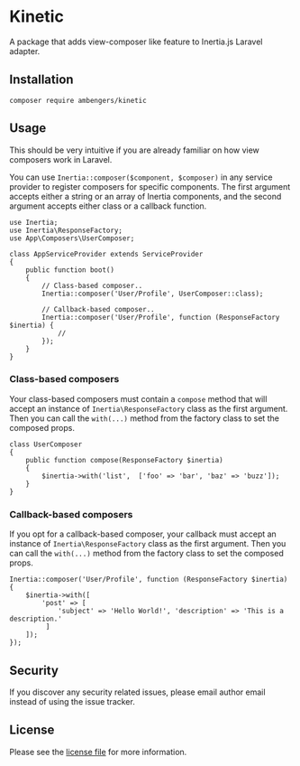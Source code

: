 # Kinetic

A package that adds view-composer like feature to Inertia.js Laravel adapter.

## Installation

`composer require ambengers/kinetic`

## Usage

This should be very intuitive if you are already familiar on how view composers work in Laravel.

You can use `Inertia::composer($component, $composer)` in any service provider to register composers for specific components.
The first argument accepts either a string or an array of Inertia components, and the second argument accepts either class or a callback function.

```
use Inertia;
use Inertia\ResponseFactory;
use App\Composers\UserComposer;

class AppServiceProvider extends ServiceProvider
{
    public function boot()
    {
        // Class-based composer..
        Inertia::composer('User/Profile', UserComposer::class);

        // Callback-based composer..
        Inertia::composer('User/Profile', function (ResponseFactory $inertia) {
            //
        });
    }
}
```

### Class-based composers

Your class-based composers must contain a `compose` method that will accept an instance of `Inertia\ResponseFactory` class as the first argument.
Then you can call the `with(...)` method from the factory class to set the composed props.

```
class UserComposer
{
    public function compose(ResponseFactory $inertia)
    {
        $inertia->with('list',  ['foo' => 'bar', 'baz' => 'buzz']);
    }
}
```

### Callback-based composers

If you opt for a callback-based composer, your callback must accept an instance of `Inertia\ResponseFactory` class as the first argument.
Then you can call the `with(...)` method from the factory class to set the composed props.

```
Inertia::composer('User/Profile', function (ResponseFactory $inertia) {
    $inertia->with([
        'post' => [
            'subject' => 'Hello World!', 'description' => 'This is a description.'
         ]
    ]);
});
```

## Security

If you discover any security related issues, please email author email instead of using the issue tracker.

## License

Please see the [license file](license.md) for more information.
